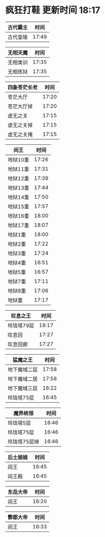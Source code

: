 # 疯狂打鞋 更新时间 18:17

| 古代霸主   | 时间    |
|--------|-------|
| 古代皇陵 | 17:49 |

| 无相天魔   | 时间    |
|--------|-------|
| 无相类训 | 17:35 |
| 无相炼狱 | 17:35 |

| 四象苍茫长老   | 时间    |
|--------|-------|
| 苍茫大厅 | 17:20 |
| 苍茫大厅掉 | 17:20 |
| 虚无之关 | 17:15 |
| 虚无之关掉 | 17:15 |
| 虚无之关掩 | 17:15 |

| 间王   | 时间    |
|--------|-------|
| 地狱10重 | 17:26 |
| 地狱11重 | 17:31 |
| 地狱12重 | 17:39 |
| 地狱13重 | 17:44 |
| 地狱14重 | 17:50 |
| 地狱15重 | 17:57 |
| 地狱16重 | 18:00 |
| 地狱17重 | 18:07 |
| 地狱1重 | 18:00 |
| 地狱2重 | 17:22 |
| 地狱3重 | 17:24 |
| 地狱4重 | 16:51 |
| 地狱5重 | 16:57 |
| 地狱7重 | 17:11 |
| 地狱8重 | 17:06 |
| 地狱重 | 17:17 |

| 叹息之王   | 时间    |
|--------|-------|
| 玲珑塔79层 | 18:17 |
| 叹息回 | 17:27 |
| 叹息回廊 | 17:27 |

| 猛魔之王   | 时间    |
|--------|-------|
| 地下魔域二层 | 17:58 |
| 地下魔域二居 | 17:58 |
| 地下魔域三层 | 16:22 |
| 玲珑塔75层 | 16:45 |

| 魔界统领   | 时间    |
|--------|-------|
| 玲珑塔5层 | 16:46 |
| 玲珑塔75层 | 16:46 |
| 玲珑塔75层掉 | 16:46 |

| 后土娘娘   | 时间    |
|--------|-------|
| 阎王 | 16:45 |
| 阎王殿 | 16:45 |

| 东岳大帝   | 时间    |
|--------|-------|
| 阎王 | 16:20 |

| 酆都大帝   | 时间    |
|--------|-------|
| 阎王 | 16:33 |